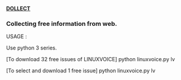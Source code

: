<ins>__DOLLECT__</ins>

### Collecting free  information from web.

USAGE :

Use python 3 series.

[To download 32 free issues of LINUXVOICE]
python linuxvoice.py lv

[To select and download  1 free  issue] 
python linuxvoice.py lv <issue number>



